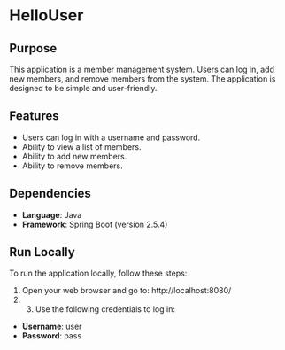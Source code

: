 # HelloUser


## Purpose
This application is a member management system. Users can log in, add new members, and remove members from the system. The application is designed to be simple and user-friendly.

## Features
- Users can log in with a username and password.
- Ability to view a list of members.
- Ability to add new members.
- Ability to remove members.

## Dependencies
- **Language**: Java
- **Framework**: Spring Boot (version 2.5.4)


## Run Locally
To run the application locally, follow these steps:

1. Open your web browser and go to: http://localhost:8080/ 
2. 3. Use the following credentials to log in:
- **Username**: user
- **Password**: pass